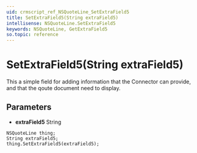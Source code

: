 ```yaml
---
uid: crmscript_ref_NSQuoteLine_SetExtraField5
title: SetExtraField5(String extraField5)
intellisense: NSQuoteLine.SetExtraField5
keywords: NSQuoteLine, GetExtraField5
so.topic: reference
---
```


# SetExtraField5(String extraField5)

This a simple field for adding information that the Connector can provide, and that the qoute document need to display.

## Parameters

* **extraField5** String

```crmscript
NSQuoteLine thing;
String extraField5;
thing.SetExtraField5(extraField5);
```


